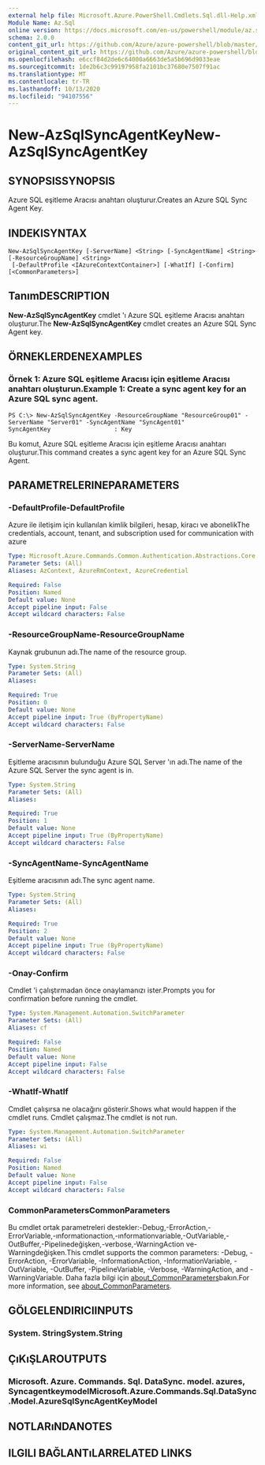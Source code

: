 ```yaml
---
external help file: Microsoft.Azure.PowerShell.Cmdlets.Sql.dll-Help.xml
Module Name: Az.Sql
online version: https://docs.microsoft.com/en-us/powershell/module/az.sql/new-azsqlsyncagentkey
schema: 2.0.0
content_git_url: https://github.com/Azure/azure-powershell/blob/master/src/Sql/Sql/help/New-AzSqlSyncAgentKey.md
original_content_git_url: https://github.com/Azure/azure-powershell/blob/master/src/Sql/Sql/help/New-AzSqlSyncAgentKey.md
ms.openlocfilehash: e6ccf84d2de6c64000a6663de5a5b696d9033eae
ms.sourcegitcommit: 1de2b6c3c99197958fa2101bc37680e7507f91ac
ms.translationtype: MT
ms.contentlocale: tr-TR
ms.lasthandoff: 10/13/2020
ms.locfileid: "94107556"
---
```

# <span data-ttu-id="ed0fc-101">New-AzSqlSyncAgentKey</span><span class="sxs-lookup"><span data-stu-id="ed0fc-101">New-AzSqlSyncAgentKey</span></span>

## <span data-ttu-id="ed0fc-102">SYNOPSIS</span><span class="sxs-lookup"><span data-stu-id="ed0fc-102">SYNOPSIS</span></span>
<span data-ttu-id="ed0fc-103">Azure SQL eşitleme Aracısı anahtarı oluşturur.</span><span class="sxs-lookup"><span data-stu-id="ed0fc-103">Creates an Azure SQL Sync Agent Key.</span></span>

## <span data-ttu-id="ed0fc-104">INDEKI</span><span class="sxs-lookup"><span data-stu-id="ed0fc-104">SYNTAX</span></span>

```
New-AzSqlSyncAgentKey [-ServerName] <String> [-SyncAgentName] <String> [-ResourceGroupName] <String>
 [-DefaultProfile <IAzureContextContainer>] [-WhatIf] [-Confirm] [<CommonParameters>]
```

## <span data-ttu-id="ed0fc-105">Tanım</span><span class="sxs-lookup"><span data-stu-id="ed0fc-105">DESCRIPTION</span></span>
<span data-ttu-id="ed0fc-106">**New-AzSqlSyncAgentKey** cmdlet 'ı Azure SQL eşitleme Aracısı anahtarı oluşturur.</span><span class="sxs-lookup"><span data-stu-id="ed0fc-106">The **New-AzSqlSyncAgentKey** cmdlet creates an Azure SQL Sync Agent key.</span></span>

## <span data-ttu-id="ed0fc-107">ÖRNEKLERDEN</span><span class="sxs-lookup"><span data-stu-id="ed0fc-107">EXAMPLES</span></span>

### <span data-ttu-id="ed0fc-108">Örnek 1: Azure SQL eşitleme Aracısı için eşitleme Aracısı anahtarı oluşturun.</span><span class="sxs-lookup"><span data-stu-id="ed0fc-108">Example 1: Create a sync agent key for an Azure SQL sync agent.</span></span>
```
PS C:\> New-AzSqlSyncAgentKey -ResourceGroupName "ResourceGroup01" -ServerName "Server01" -SyncAgentName "SyncAgent01"
SyncAgentKey                  : Key
```

<span data-ttu-id="ed0fc-109">Bu komut, Azure SQL eşitleme Aracısı için eşitleme Aracısı anahtarı oluşturur.</span><span class="sxs-lookup"><span data-stu-id="ed0fc-109">This command creates a sync agent key for an Azure SQL Sync Agent.</span></span>

## <span data-ttu-id="ed0fc-110">PARAMETRELERINE</span><span class="sxs-lookup"><span data-stu-id="ed0fc-110">PARAMETERS</span></span>

### <span data-ttu-id="ed0fc-111">-DefaultProfile</span><span class="sxs-lookup"><span data-stu-id="ed0fc-111">-DefaultProfile</span></span>
<span data-ttu-id="ed0fc-112">Azure ile iletişim için kullanılan kimlik bilgileri, hesap, kiracı ve abonelik</span><span class="sxs-lookup"><span data-stu-id="ed0fc-112">The credentials, account, tenant, and subscription used for communication with azure</span></span>

```yaml
Type: Microsoft.Azure.Commands.Common.Authentication.Abstractions.Core.IAzureContextContainer
Parameter Sets: (All)
Aliases: AzContext, AzureRmContext, AzureCredential

Required: False
Position: Named
Default value: None
Accept pipeline input: False
Accept wildcard characters: False
```

### <span data-ttu-id="ed0fc-113">-ResourceGroupName</span><span class="sxs-lookup"><span data-stu-id="ed0fc-113">-ResourceGroupName</span></span>
<span data-ttu-id="ed0fc-114">Kaynak grubunun adı.</span><span class="sxs-lookup"><span data-stu-id="ed0fc-114">The name of the resource group.</span></span>

```yaml
Type: System.String
Parameter Sets: (All)
Aliases:

Required: True
Position: 0
Default value: None
Accept pipeline input: True (ByPropertyName)
Accept wildcard characters: False
```

### <span data-ttu-id="ed0fc-115">-ServerName</span><span class="sxs-lookup"><span data-stu-id="ed0fc-115">-ServerName</span></span>
<span data-ttu-id="ed0fc-116">Eşitleme aracısının bulunduğu Azure SQL Server 'ın adı.</span><span class="sxs-lookup"><span data-stu-id="ed0fc-116">The name of the Azure SQL Server the sync agent is in.</span></span>

```yaml
Type: System.String
Parameter Sets: (All)
Aliases:

Required: True
Position: 1
Default value: None
Accept pipeline input: True (ByPropertyName)
Accept wildcard characters: False
```

### <span data-ttu-id="ed0fc-117">-SyncAgentName</span><span class="sxs-lookup"><span data-stu-id="ed0fc-117">-SyncAgentName</span></span>
<span data-ttu-id="ed0fc-118">Eşitleme aracısının adı.</span><span class="sxs-lookup"><span data-stu-id="ed0fc-118">The sync agent name.</span></span>

```yaml
Type: System.String
Parameter Sets: (All)
Aliases:

Required: True
Position: 2
Default value: None
Accept pipeline input: True (ByPropertyName)
Accept wildcard characters: False
```

### <span data-ttu-id="ed0fc-119">-Onay</span><span class="sxs-lookup"><span data-stu-id="ed0fc-119">-Confirm</span></span>
<span data-ttu-id="ed0fc-120">Cmdlet 'i çalıştırmadan önce onaylamanızı ister.</span><span class="sxs-lookup"><span data-stu-id="ed0fc-120">Prompts you for confirmation before running the cmdlet.</span></span>

```yaml
Type: System.Management.Automation.SwitchParameter
Parameter Sets: (All)
Aliases: cf

Required: False
Position: Named
Default value: None
Accept pipeline input: False
Accept wildcard characters: False
```

### <span data-ttu-id="ed0fc-121">-WhatIf</span><span class="sxs-lookup"><span data-stu-id="ed0fc-121">-WhatIf</span></span>
<span data-ttu-id="ed0fc-122">Cmdlet çalışırsa ne olacağını gösterir.</span><span class="sxs-lookup"><span data-stu-id="ed0fc-122">Shows what would happen if the cmdlet runs.</span></span>
<span data-ttu-id="ed0fc-123">Cmdlet çalışmaz.</span><span class="sxs-lookup"><span data-stu-id="ed0fc-123">The cmdlet is not run.</span></span>

```yaml
Type: System.Management.Automation.SwitchParameter
Parameter Sets: (All)
Aliases: wi

Required: False
Position: Named
Default value: None
Accept pipeline input: False
Accept wildcard characters: False
```

### <span data-ttu-id="ed0fc-124">CommonParameters</span><span class="sxs-lookup"><span data-stu-id="ed0fc-124">CommonParameters</span></span>
<span data-ttu-id="ed0fc-125">Bu cmdlet ortak parametreleri destekler:-Debug,-ErrorAction,-ErrorVariable,-ınformationaction,-ınformationvariable,-OutVariable,-OutBuffer,-Pipelinedeğişken,-verbose,-WarningAction ve-Warningdeğişken.</span><span class="sxs-lookup"><span data-stu-id="ed0fc-125">This cmdlet supports the common parameters: -Debug, -ErrorAction, -ErrorVariable, -InformationAction, -InformationVariable, -OutVariable, -OutBuffer, -PipelineVariable, -Verbose, -WarningAction, and -WarningVariable.</span></span> <span data-ttu-id="ed0fc-126">Daha fazla bilgi için [about_CommonParameters](http://go.microsoft.com/fwlink/?LinkID=113216)bakın.</span><span class="sxs-lookup"><span data-stu-id="ed0fc-126">For more information, see [about_CommonParameters](http://go.microsoft.com/fwlink/?LinkID=113216).</span></span>

## <span data-ttu-id="ed0fc-127">GÖLGELENDIRICI</span><span class="sxs-lookup"><span data-stu-id="ed0fc-127">INPUTS</span></span>

### <span data-ttu-id="ed0fc-128">System. String</span><span class="sxs-lookup"><span data-stu-id="ed0fc-128">System.String</span></span>

## <span data-ttu-id="ed0fc-129">ÇıKıŞLAR</span><span class="sxs-lookup"><span data-stu-id="ed0fc-129">OUTPUTS</span></span>

### <span data-ttu-id="ed0fc-130">Microsoft. Azure. Commands. Sql. DataSync. model. azures, Syncagentkeymodel</span><span class="sxs-lookup"><span data-stu-id="ed0fc-130">Microsoft.Azure.Commands.Sql.DataSync.Model.AzureSqlSyncAgentKeyModel</span></span>

## <span data-ttu-id="ed0fc-131">NOTLARıNDA</span><span class="sxs-lookup"><span data-stu-id="ed0fc-131">NOTES</span></span>

## <span data-ttu-id="ed0fc-132">ILGILI BAĞLANTıLAR</span><span class="sxs-lookup"><span data-stu-id="ed0fc-132">RELATED LINKS</span></span>
